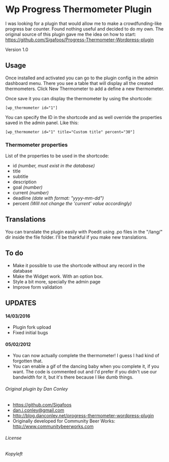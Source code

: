 # Wp Progress Thermometer Plugin #
I was looking for a plugin that would allow me to make a crowdfunding-like progress bar counter. Found nothing useful and decided to do my own. The original source of this plugin gave me the idea on how to start:
https://github.com/Sigafoos/Progress-Thermometer-Wordpress-plugin

Version 1.0

## Usage ##
Once installed and activated you can go to the plugin config in the admin dashboard menu. There you see a table that will display all the created thermometers. Click New Thermometer to add a define a new thermometer.

Once save it you can display the thermometer by using the shortcode:
```shortcode
[wp_thermometer id="1"]
```
You can specify the ID in the shortcode and as well override the properties saved in the admin panel. Like this:
```shortcode
[wp_thermometer id="1" title="Custom title" percent="30"]
```

### Thermometer properties ###
List of the properties to be used in the shortcode:
- id *(number, must exist in the database)*
- title
- subtitle
- description
- goal *(number)*
- current *(number)*
- deadline *(date with format: "yyyy-mm-dd")*
- percent *(Will not change the 'current' value accordingly)*

## Translations ##
You can translate the plugin easily with Poedit using .po files in the "/lang/" dir inside the file folder. I'll be thankful if you make new translations.

## To do ##
- Make it possible to use the shortcode without any record in the database
- Make the Widget work. With an option box.
- Style a bit more, specially the admin page
- Improve form validation

## UPDATES ##
#### 14/03/2016 ####
- Plugin fork upload
- Fixed initial bugs

#### 05/02/2012 ####
- You can now actually complete the thermometer! I guess I had kind of forgotten that.
- You can enable a gif of the dancing baby when you complete it, if you want. The code is commented out and I'd prefer if you didn't use our bandwidth for it, but it's there because I like dumb things.

###### Original plugin by Dan Conley ######
- https://github.com/Sigafoos
- dan.j.conley@gmail.com
- http://blog.danconley.net/progress-thermometer-wordpress-plugin
- Originally developed for Community Beer Works: http://www.communitybeerworks.com

###### License #####
*Kopyleft*


